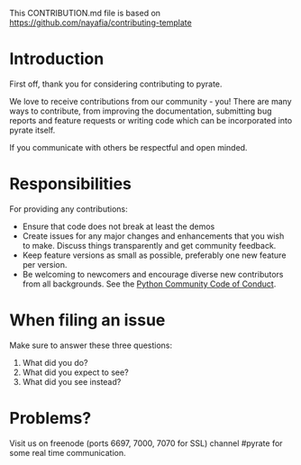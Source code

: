 This CONTRIBUTION.md file is based on https://github.com/nayafia/contributing-template

# Introduction

First off, thank you for considering contributing to pyrate. 

We love to receive contributions from our community - you! 
There are many ways to contribute, from improving the documentation, 
submitting bug reports and feature requests or writing code which 
can be incorporated into pyrate itself.

If you communicate with others be respectful and open minded.

# Responsibilities

For providing any contributions:

 * Ensure that code does not break at least the demos 
 * Create issues for any major changes and enhancements that you wish to make. Discuss things transparently and get community feedback.
 * Keep feature versions as small as possible, preferably one new feature per version.
 * Be welcoming to newcomers and encourage diverse new contributors from all backgrounds. See the [Python Community Code of Conduct](https://www.python.org/psf/codeofconduct/).

# When filing an issue 

Make sure to answer these three questions:

 1. What did you do?
 2. What did you expect to see?
 3. What did you see instead?

# Problems?

Visit us on freenode (ports 6697, 7000, 7070 for SSL) channel #pyrate for some real time communication.

